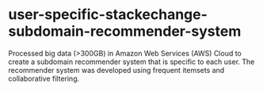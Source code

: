 # user-specific-stackechange-subdomain-recommender-system
 Processed big data (>300GB) in Amazon Web Services (AWS) Cloud to create a subdomain recommender system that is specific to each user. The recommender system was developed using frequent itemsets and collaborative filtering.
